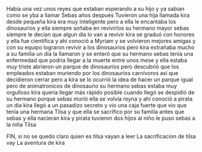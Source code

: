 Había una vez unos reyes que estaban esperando  a su  hijo y ya sabian como se yba a llamar Sebas años después Tuvieron una hija  llamada kira desde pequeña kira era muy inteligente pero a ella le encantaba los dinosaurios y ella siempre soñaba en revivirlos su hermano mayor sebas siempre le decían que algun dia lo van a revivir kira se graduó con honores  y ella fue científica  y ahí conoció a Myriam y se  volvieron mejores  amigas y con su equipo lograron revivir a los dinosaurios pero kira extrañaba mucho  a su familia un día la llamaron y se enteró que su hermano sebas tenía una enfermedad que  podría llegar a la muerte entre unos mese y ella estaba muy triste abrieron un parque de dinosaurios pero descubrió que los empleados estaban muriendo por los dinosaurios carnívoros así que  decidieron cerrar pero a kira se lo ocurrió la idea de hacer un parque igual pero de animatronicos de dinosaurio su hermano sebas estaba muy orgulloso kira quería llegar  más  rápido posible  cuando llegó se despidió de su hermano porque sebas murió ella se volvía reyna y ahí conoció a pirata  un dia kira llegó a un pasadizo secreto y vio una caja fuerte que vio que tenía una hermana Tilsa y que ella se sacrifico por su familia antes que sebas y ella nacieran kira y pirata tuvieron dos hijos al niño le puso sebas a la niña Tilsa
                


FIN, si no se quedo claro quien es tilsa vayan a leer La sacrificacion de tilsa vay La aventura de kira
